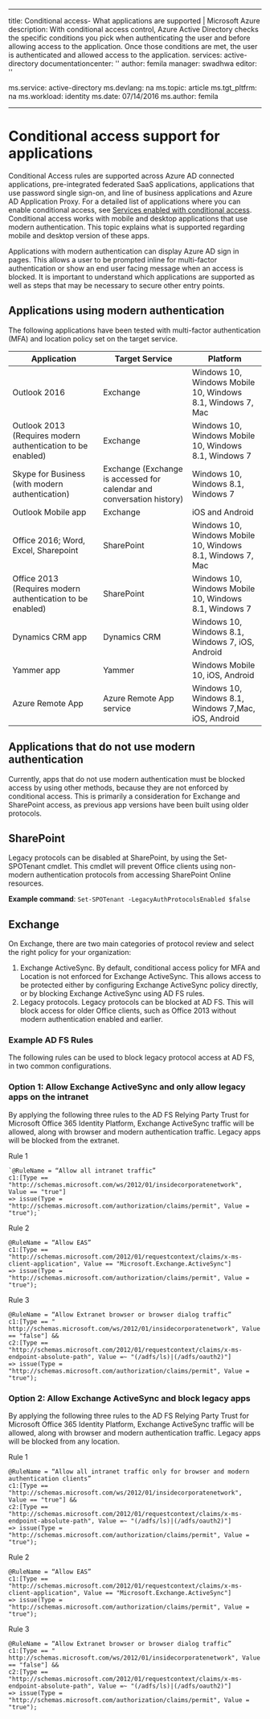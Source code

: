 
---
title: Conditional access- What applications are supported | Microsoft Azure
description: With conditional access control, Azure Active Directory checks the specific conditions you pick when authenticating the user and before allowing access to the application. Once those conditions are met, the user is authenticated and allowed access to the application.
services: active-directory
documentationcenter: ''
author: femila
manager: swadhwa
editor: ''

ms.service: active-directory
ms.devlang: na
ms.topic: article
ms.tgt_pltfrm: na
ms.workload: identity
ms.date: 07/14/2016
ms.author: femila

---
# Conditional access support for applications
Conditional Access rules are supported across Azure AD connected applications, pre-integrated federated SaaS applications, applications that use password single sign-on, and line of business applications and Azure AD Application Proxy. For a detailed list of applications where you can enable conditional access, see [Services enabled with conditional access](active-directory-conditional-access-technical-reference.md#Services-enabled-with-conditional-access). Conditional access works with mobile and desktop applications that use modern authentication. This topic explains what is supported regarding mobile and desktop version of these apps.

 Applications with modern authentication can display Azure AD sign in pages. This allows a user to be prompted inline for multi-factor authentication or show an end user facing message when an access is blocked.
It is important to understand which applications are supported as well as steps that may be necessary to secure other entry points.

## Applications using modern authentication
The following applications have been tested with multi-factor authentication (MFA) and location policy set on the target service.

| Application | Target Service | Platform |
| --- | --- | --- |
| Outlook 2016 |Exchange |Windows 10,  Windows Mobile 10,  Windows 8.1, Windows 7, Mac |
| Outlook 2013 (Requires modern authentication to be enabled) |Exchange |Windows 10, Windows Mobile 10, Windows 8.1, Windows 7 |
| Skype for Business (with modern authentication) |Exchange (Exchange is accessed for calendar and conversation history) |Windows 10, Windows 8.1, Windows 7 |
| Outlook Mobile app |Exchange |iOS and Android |
| Office 2016; Word, Excel, Sharepoint |SharePoint |Windows 10, Windows Mobile 10, Windows 8.1, Windows 7, Mac |
| Office 2013 (Requires modern authentication to be enabled) |SharePoint |Windows 10, Windows Mobile 10, Windows 8.1, Windows 7 |
| Dynamics CRM app |Dynamics CRM |Windows 10, Windows 8.1, Windows 7, iOS, Android |
| Yammer app |Yammer |Windows Mobile 10, iOS, Android |
| Azure Remote App |Azure Remote App service |Windows 10, Windows 8.1, Windows 7,Mac, iOS, Android |

## Applications that do not use modern authentication
Currently, apps that do not use modern authentication must be blocked access by using other methods, because they are not enforced by conditional access. This is primarily a consideration for Exchange and SharePoint access, as previous app versions have been built using older protocols.

## SharePoint
Legacy protocols can be disabled at SharePoint, by using the Set-SPOTenant cmdlet. This cmdlet will prevent Office clients using non-modern authentication protocols from accessing SharePoint Online resources. 

**Example command**:
    `Set-SPOTenant -LegacyAuthProtocolsEnabled $false`

## Exchange
On Exchange, there are two main categories of protocol review and select the right policy for your organization:

1. Exchange ActiveSync. By default, conditional access policy for MFA and Location is not enforced for Exchange ActiveSync. This allows access to be protected either by configuring Exchange ActiveSync policy directly, or by blocking Exchange ActiveSync using AD FS rules.
2. Legacy protocols. Legacy protocols can be blocked at AD FS. This will block access for older Office clients, such as Office 2013 without modern authentication enabled and earlier.

### Example AD FS Rules
The following rules can be used to block legacy protocol access at AD FS, in two common configurations.

### Option 1: Allow Exchange ActiveSync and only allow legacy apps on the intranet
By applying the following three rules to the AD FS Relying Party Trust for Microsoft Office 365 Identity Platform, Exchange ActiveSync traffic will be allowed, along with browser and modern authentication traffic. Legacy apps will be blocked from the extranet. 

Rule 1

    `@RuleName = “Allow all intranet traffic”
    c1:[Type == "http://schemas.microsoft.com/ws/2012/01/insidecorporatenetwork", Value == "true"] 
    => issue(Type = "http://schemas.microsoft.com/authorization/claims/permit", Value = "true");`

Rule 2

    @RuleName = “Allow EAS”
    c1:[Type == "http://schemas.microsoft.com/2012/01/requestcontext/claims/x-ms-client-application", Value == "Microsoft.Exchange.ActiveSync"] 
    => issue(Type = "http://schemas.microsoft.com/authorization/claims/permit", Value = "true");

Rule 3

    @RuleName = “Allow Extranet browser or browser dialog traffic”
    c1:[Type == " http://schemas.microsoft.com/ws/2012/01/insidecorporatenetwork", Value == "false"] && 
    c2:[Type == "http://schemas.microsoft.com/2012/01/requestcontext/claims/x-ms-endpoint-absolute-path", Value =~ "(/adfs/ls)|(/adfs/oauth2)"] 
    => issue(Type = "http://schemas.microsoft.com/authorization/claims/permit", Value = "true");

### Option 2: Allow Exchange ActiveSync and block legacy apps
By applying the following three rules to the AD FS Relying Party Trust for Microsoft Office 365 Identity Platform, Exchange ActiveSync traffic will be allowed, along with browser and modern authentication traffic. Legacy apps will be blocked from any location. 

Rule 1

    @RuleName = “Allow all intranet traffic only for browser and modern authentication clients”
    c1:[Type == "http://schemas.microsoft.com/ws/2012/01/insidecorporatenetwork", Value == "true"] && 
    c2:[Type == "http://schemas.microsoft.com/2012/01/requestcontext/claims/x-ms-endpoint-absolute-path", Value =~ "(/adfs/ls)|(/adfs/oauth2)"] 
    => issue(Type = "http://schemas.microsoft.com/authorization/claims/permit", Value = "true");


Rule 2 

    @RuleName = “Allow EAS”
    c1:[Type == "http://schemas.microsoft.com/2012/01/requestcontext/claims/x-ms-client-application", Value == "Microsoft.Exchange.ActiveSync"] 
    => issue(Type = "http://schemas.microsoft.com/authorization/claims/permit", Value = "true");


Rule 3 

    @RuleName = “Allow Extranet browser or browser dialog traffic”
    c1:[Type == " http://schemas.microsoft.com/ws/2012/01/insidecorporatenetwork", Value == "false"] && 
    c2:[Type == "http://schemas.microsoft.com/2012/01/requestcontext/claims/x-ms-endpoint-absolute-path", Value =~ "(/adfs/ls)|(/adfs/oauth2)"] 
    => issue(Type = "http://schemas.microsoft.com/authorization/claims/permit", Value = "true");








